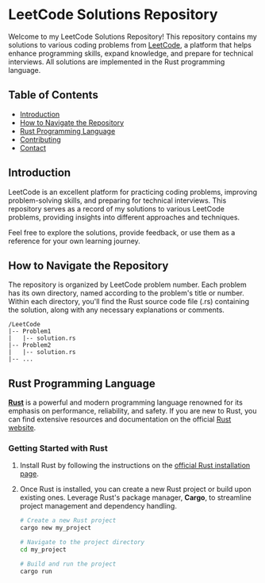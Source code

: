 # LeetCode Solutions Repository

Welcome to my LeetCode Solutions Repository! This repository contains my solutions to various coding problems from [LeetCode](https://leetcode.com/), a platform that helps enhance programming skills, expand knowledge, and prepare for technical interviews. All solutions are implemented in the Rust programming language.

## Table of Contents

- [Introduction](#introduction)
- [How to Navigate the Repository](#how-to-navigate-the-repository)
- [Rust Programming Language](#rust-programming-language)
- [Contributing](#contributing)
- [Contact](#contact)

## Introduction

LeetCode is an excellent platform for practicing coding problems, improving problem-solving skills, and preparing for technical interviews. This repository serves as a record of my solutions to various LeetCode problems, providing insights into different approaches and techniques.

Feel free to explore the solutions, provide feedback, or use them as a reference for your own learning journey.

## How to Navigate the Repository

The repository is organized by LeetCode problem number. Each problem has its own directory, named according to the problem's title or number. Within each directory, you'll find the Rust source code file (.rs) containing the solution, along with any necessary explanations or comments.

```plaintext
/LeetCode
|-- Problem1
|   |-- solution.rs
|-- Problem2
|   |-- solution.rs
|-- ...
```

## Rust Programming Language

[**Rust**](https://www.rust-lang.org/) is a powerful and modern programming language renowned for its emphasis on performance, reliability, and safety. If you are new to Rust, you can find extensive resources and documentation on the official [Rust website](https://www.rust-lang.org/).

### Getting Started with Rust

1. Install Rust by following the instructions on the [official Rust installation page](https://www.rust-lang.org/tools/install).

2. Once Rust is installed, you can create a new Rust project or build upon existing ones. Leverage Rust's package manager, **Cargo**, to streamline project management and dependency handling.

   ```bash
   # Create a new Rust project
   cargo new my_project

   # Navigate to the project directory
   cd my_project

   # Build and run the project
   cargo run
   ```
